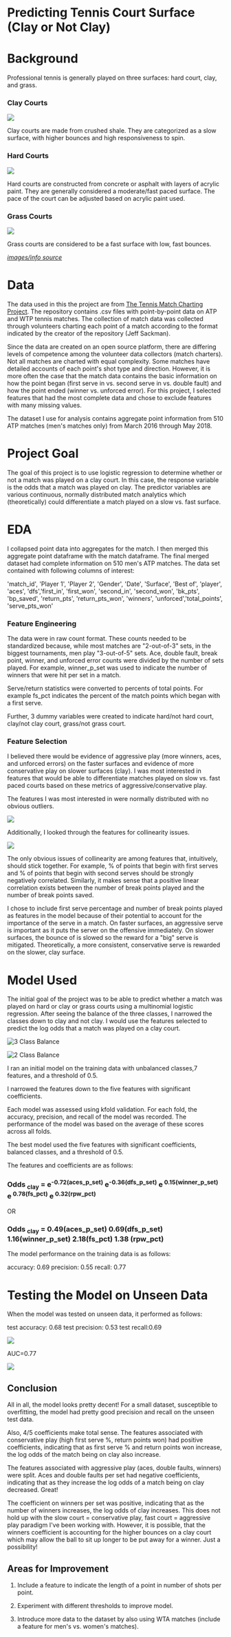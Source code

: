 # Predicting Tennis Court Surface (Clay or Not Clay)

# Background

Professional tennis is generally played on three surfaces: hard court, clay, and grass.
### Clay Courts
![](images/clay.jpg)

Clay courts are made from crushed shale. They are categorized as a slow surface, with higher bounces and high responsiveness to spin.
### Hard Courts
![](images/hard.jpg)

Hard courts are constructed from concrete or asphalt with layers of acrylic paint. They are generally considered a moderate/fast paced surface. The pace of the court can be adjusted based on acrylic paint used.

### Grass Courts
![](images/grass.jpg)

Grass courts are considered to be a fast surface with low, fast bounces.

[*images/info source*](https://www.itftennis.com/technical/facilities/facilities-guide/surface-descriptions.aspx)
# Data

The data used in this the project are from [The Tennis Match Charting Project](https://www.kaggle.com/ryanthomasallen/tennis-match-charting-project). The repository contains .csv files with point-by-point data on ATP and WTP tennis matches. The collection of match data was collected through volunteers charting each point of a match according to the format indicated by the creator of the repository (Jeff Sackman).  

Since the data are created on an open source platform, there are differing levels of competence among the volunteer data collectors (match charters). Not all matches are charted with equal complexity. Some matches have detailed accounts of each point's shot type and direction. However, it is more often the case that the match data contains the basic information on how the point began (first serve in vs. second serve in vs. double fault) and how the point ended (winner vs. unforced error). For this project, I selected features that had the most complete data and chose to exclude features with many missing values.

The dataset I use for analysis contains aggregate point information from 510 ATP matches (men's matches only) from March 2016 through May 2018.

# Project Goal

The goal of this project is to use logistic regression to determine whether or not a match was played on a clay court. In this case, the response variable is the odds that a match was played on clay. The predictor variables are various continuous, normally distributed match analytics which (theoretically) could differentiate a match played on a slow vs. fast surface.

# EDA

I collapsed point data into aggregates for the match. I then merged this aggregate point dataframe with the match dataframe. The final merged dataset had complete information on 510 men's ATP matches. The data set contained with following columns of interest:

'match_id', 'Player 1', 'Player 2', 'Gender', 'Date',  'Surface', 'Best of', 'player', 'aces', 'dfs','first_in', 'first_won', 'second_in', 'second_won', 'bk_pts', 'bp_saved', 'return_pts', 'return_pts_won', 'winners', 'unforced','total_points', 'serve_pts_won'

### Feature Engineering

The data were in raw count format. These counts needed to be standardized because, while most matches are "2-out-of-3" sets, in the biggest tournaments, men play "3-out-of-5" sets. Ace, double fault, break point, winner, and unforced error counts were divided by the number of sets played. For example, winner_p_set was used to indicate the number of winners that were hit per set in a match.

Serve/return statistics were converted to percents of total points. For example fs_pct indicates the percent of the match points which began with a first serve.

Further, 3 dummy variables were created to indicate hard/not hard court, clay/not clay court, grass/not grass court.

### Feature Selection

I believed there would be evidence of aggressive play (more winners, aces, and unforced errors) on the faster surfaces and evidence of more conservative play on slower surfaces (clay). I was most interested in features that would be able to  differentiate matches played on slow vs. fast paced courts based on these metrics of aggressive/conservative play.   

The features I was most interested in were normally distributed with no obvious outliers.

![](images/final_hists.png)

Additionally, I looked through the features for collinearity issues.

![](images/scatter_mat.png)

The only obvious issues of collinearity are among features that, intuitively, should stick together. For example, % of points that begin with first serves and % of points that begin with second serves should be strongly negatively correlated. Similarly, it makes sense that a positive linear correlation exists between the number of break points played and the number of break points saved.

I chose to include first serve percentage and number of break points played as features in the model because of their potential to account for the importance of the serve in a match. On faster surfaces, an aggressive serve is important as it puts the server on the offensive immediately. On slower surfaces, the bounce of is slowed so the reward for a "big" serve is mitigated. Theoretically, a more consistent, conservative serve is rewarded on the slower, clay surface.

# Model Used

The initial goal of the project was to be able to predict whether a match was played on hard or clay or grass courts using a multinomial logistic regression. After seeing the balance of the three classes, I narrowed the classes down to clay and not clay. I would use the features selected to predict the log odds that a match was played on a clay court.

![3 Class Balance](images/unbalanced_3.jpg)

![2 Class Balance](images/more_balanced_2.jpg)

I ran an initial model on the training data with unbalanced classes,7 features, and a threshold of 0.5.

I narrowed the features down to the five features with significant coefficients.  

Each model was assessed using kfold validation. For each fold, the accuracy, precision, and recall of the model was recorded. The performance of the model was based on the average of these scores across all folds.

The best model used the five features with significant coefficients, balanced classes, and a threshold of 0.5.

The features and coefficients are as follows:

### Odds <sub>clay</sub> = e<sup>-0.72(aces_p_set)</sup> e<sup>-0.36(dfs_p_set)</sup>   e<sup> 0.15(winner_p_set)</sup>   e<sup> 0.78(fs_pct)</sup>   e<sup> 0.32(rpw_pct)</sup>

OR

### Odds <sub>clay</sub> = 0.49(aces_p_set)  0.69(dfs_p_set)  1.16(winner_p_set)  2.18(fs_pct)  1.38 (rpw_pct)

The model performance on the training data is as follows:

accuracy: 0.69
precision: 0.55
recall: 0.77

# Testing the Model on Unseen Data

When the model was tested on unseen data, it performed as follows:

test accuracy: 0.68
test precision: 0.53
test recall:0.69

![](images/con_mat.jpg)

AUC=0.77

![](images/roc.png)

## Conclusion

All in all, the model looks pretty decent! For a small dataset, susceptible to overfitting, the model had pretty good precision and recall on the unseen test data.

Also, 4/5 coefficients make total sense. The features associated with conservative play (high first serve %, return points won) had positive coefficients, indicating that as first serve % and return points won increase, the log odds of the match being on clay also increase.  

The features associated with aggressive play (aces, double faults, winners) were split. Aces and double faults per set had negative coefficients, indicating that as they increase the log odds of a match being on clay decreased. Great!

The coefficient on winners per set was positive, indicating that as the number of winners increases, the log odds of clay increases. This does not hold up with the slow court = conservative play, fast court = aggressive play paradigm I've been working with. However, it is possible, that the winners coefficient is accounting for the higher bounces on a clay court which may allow the ball to sit up longer to be put away for a winner. Just a possibility!   

## Areas for Improvement

1) Include a feature to indicate the length of a point in number of shots per point.

2) Experiment with different thresholds to improve model.

3) Introduce more data to the dataset by also using WTA matches (include a feature for men's vs. women's matches).
